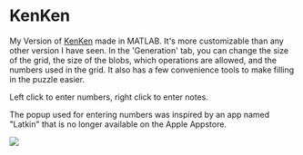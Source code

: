 # KenKen
My Version of [KenKen](https://en.wikipedia.org/wiki/KenKen) made in MATLAB. It's more customizable than any other version I have seen. In the 'Generation' tab, you can change the size of the grid, the size of the blobs, which operations are allowed, and the numbers used in the grid. It also has a few convenience tools to make filling in the puzzle easier.

Left click to enter numbers, right click to enter notes.

The popup used for entering numbers was inspired by an app named "Latkin" that is no longer available on the Apple Appstore.

![](https://i.imgur.com/EEjMMKm.png)

